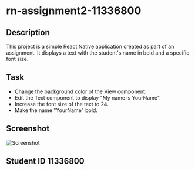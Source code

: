 # rn-assignment2-11336800

## Description
This project is a simple React Native application created as part of an assignment. It displays a text with the student's name in bold and a specific font size.

## Task
- Change the background color of the View component.
- Edit the Text component to display "My name is YourName".
- Increase the font size of the text to 24.
- Make the name "YourName" bold.

## Screenshot
![Screenshot](screenshot.png)

## Student ID 11336800